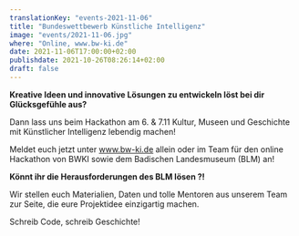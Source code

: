 ```yaml
---
translationKey: "events-2021-11-06"
title: "Bundeswettbewerb Künstliche Intelligenz"
image: "events/2021-11-06.jpg"
where: "Online, www.bw-ki.de"
date: 2021-11-06T17:00:00+02:00
publishdate: 2021-10-26T08:26:14+02:00
draft: false
---
```


**Kreative Ideen und innovative Lösungen zu entwickeln löst bei dir Glücksgefühle aus?**

Dann lass uns beim Hackathon am 6. & 7.11 Kultur, Museen und Geschichte mit Künstlicher Intelligenz lebendig machen!

Meldet euch jetzt unter www.bw-ki.de allein oder im Team für den online Hackathon von BWKI sowie dem Badischen Landesmuseum (BLM) an!

**Könnt ihr die Herausforderungen des BLM lösen ?!**

Wir stellen euch Materialien, Daten und tolle Mentoren aus unserem Team zur Seite, die eure Projektidee einzigartig machen.

Schreib Code, schreib Geschichte! 
